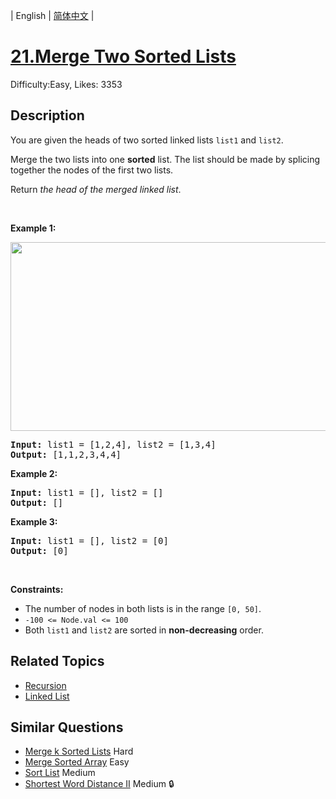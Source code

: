 
| English | [简体中文](README.md) |

# [21.Merge Two Sorted Lists](https://leetcode.com/problems/merge-two-sorted-lists/)
Difficulty:Easy, Likes: 3353

## Description

<p>You are given the heads of two sorted linked lists <code>list1</code> and <code>list2</code>.</p>

<p>Merge the two lists into one <strong>sorted</strong> list. The list should be made by splicing together the nodes of the first two lists.</p>

<p>Return <em>the head of the merged linked list</em>.</p>

<p>&nbsp;</p>
<p><strong class="example">Example 1:</strong></p>
<img alt="" src="https://assets.leetcode.com/uploads/2020/10/03/merge_ex1.jpg" style="width: 662px; height: 302px;" />
<pre>
<strong>Input:</strong> list1 = [1,2,4], list2 = [1,3,4]
<strong>Output:</strong> [1,1,2,3,4,4]
</pre>

<p><strong class="example">Example 2:</strong></p>

<pre>
<strong>Input:</strong> list1 = [], list2 = []
<strong>Output:</strong> []
</pre>

<p><strong class="example">Example 3:</strong></p>

<pre>
<strong>Input:</strong> list1 = [], list2 = [0]
<strong>Output:</strong> [0]
</pre>

<p>&nbsp;</p>
<p><strong>Constraints:</strong></p>

<ul>
	<li>The number of nodes in both lists is in the range <code>[0, 50]</code>.</li>
	<li><code>-100 &lt;= Node.val &lt;= 100</code></li>
	<li>Both <code>list1</code> and <code>list2</code> are sorted in <strong>non-decreasing</strong> order.</li>
</ul>


## Related Topics

- [Recursion](https://leetcode.com/tag/recursion/)
- [Linked List](https://leetcode.com/tag/linked-list/)

## Similar Questions

- [Merge k Sorted Lists](../merge-k-sorted-lists/README_EN.md) Hard 
- [Merge Sorted Array](../merge-sorted-array/README_EN.md) Easy 
- [Sort List](../sort-list/README_EN.md) Medium 
- [Shortest Word Distance II](../shortest-word-distance-ii/README_EN.md) Medium 🔒
